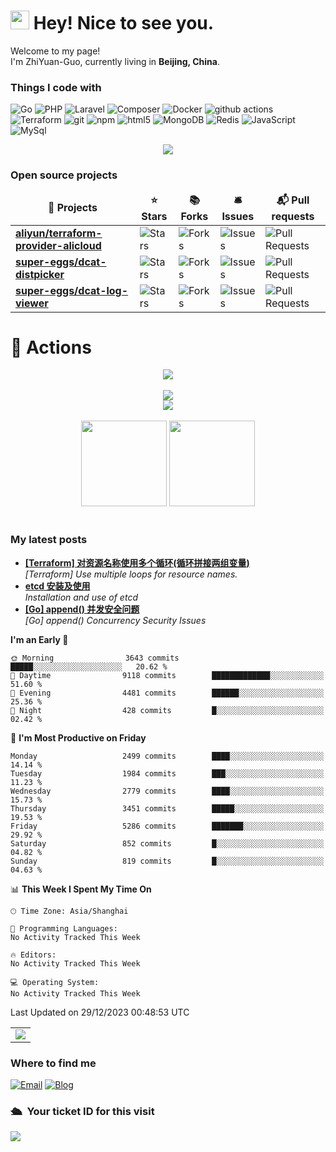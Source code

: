 <h1> <img height="30"  src="https://cdn.jsdelivr.net/gh/super-eggs/super-eggs/hello.gif"/> Hey! Nice to see you.</h1>

<p>Welcome to my page! </br> I'm ZhiYuan-Guo, currently living in <b>Beijing, China</b>. </p>

<h3>Things I code with</h3>
<p>
  <img alt="Go" src="https://img.shields.io/badge/-Go-45b8d8?style=flat-square&logo=go&logoColor=white" />
  <img alt="PHP" src="https://img.shields.io/badge/-PHP-6E9CC3?style=flat-square&logo=php&logoColor=white" />
  <img alt="Laravel" src="https://img.shields.io/badge/-Laravel-f4645f?style=flat-square&logo=laravel&logoColor=white" />
  <img alt="Composer" src="https://img.shields.io/badge/-Composer-efca70?style=flat-square&logo=composer&logoColor=white" />
  <img alt="Docker" src="https://img.shields.io/badge/-Docker-46a2f1?style=flat-square&logo=docker&logoColor=white" />
  <img alt="github actions" src="https://img.shields.io/badge/-Github_Actions-2088FF?style=flat-square&logo=github-actions&logoColor=white" />
  <img alt="Terraform" src="https://img.shields.io/badge/-Terraform-5c4ee5?style=flat-square&logo=terraform&logoColor=white" />
  <img alt="git" src="https://img.shields.io/badge/-Git-F05032?style=flat-square&logo=git&logoColor=white" />
  <img alt="npm" src="https://img.shields.io/badge/-NPM-CB3837?style=flat-square&logo=npm&logoColor=white" />
  <img alt="html5" src="https://img.shields.io/badge/-HTML5-E34F26?style=flat-square&logo=html5&logoColor=white" />
  <img alt="MongoDB" src="https://img.shields.io/badge/-MongoDB-13aa52?style=flat-square&logo=mongodb&logoColor=white" />
  <img alt="Redis" src="https://img.shields.io/badge/-Redis-dc382c?style=flat-square&logo=redis&logoColor=white" />
  <img alt="JavaScript" src="https://img.shields.io/badge/-JavaScript-142a52?style=flat-square&logo=javascript&logoColor=white" />
  <img alt="MySql" src="https://img.shields.io/badge/-MySql-3E6E93?style=flat-square&logo=mysql&logoColor=white" />
</p>

<div align="center"><img src="https://cdn.jsdelivr.net/gh/super-eggs/super-eggs/contribution-snake/github-contribution-grid-snake.svg" /></div>

<h3>Open source projects</h3>
<table>
  <thead align="center">
    <tr >
      <td><b>🎁 Projects</b></td>
      <td><b>⭐ Stars</b></td>
      <td><b>📚 Forks</b></td>
      <td><b>🛎 Issues</b></td>
      <td><b>📬 Pull requests</b></td>
    </tr>
  </thead>
  <tbody>
    <tr>
      <td><a href="https://github.com/aliyun/terraform-provider-alicloud"><b>aliyun/terraform-provider-alicloud</b></a></td>
      <td><img alt="Stars" src="https://img.shields.io/github/stars/aliyun/terraform-provider-alicloud?style=flat-square&labelColor=343b41"/></td>
      <td><img alt="Forks" src="https://img.shields.io/github/forks/aliyun/terraform-provider-alicloud?style=flat-square&labelColor=343b41"/></td>
      <td><img alt="Issues" src="https://img.shields.io/github/issues/aliyun/terraform-provider-alicloud?style=flat-square&labelColor=343b41"/></td>
      <td><img alt="Pull Requests" src="https://img.shields.io/github/issues-pr/aliyun/terraform-provider-alicloud?style=flat-square&labelColor=343b41"/></td>
    </tr>
	  <tr>
      <td><a href="https://github.com/super-eggs/dcat-distpicker"><b>super-eggs/dcat-distpicker</b></a></td>
      <td><img alt="Stars" src="https://img.shields.io/github/stars/super-eggs/dcat-distpicker?style=flat-square&labelColor=343b41"/></td>
      <td><img alt="Forks" src="https://img.shields.io/github/forks/super-eggs/dcat-distpicker?style=flat-square&labelColor=343b41"/></td>
      <td><img alt="Issues" src="https://img.shields.io/github/issues/super-eggs/dcat-distpicker?style=flat-square&labelColor=343b41"/></td>
      <td><img alt="Pull Requests" src="https://img.shields.io/github/issues-pr/super-eggs/dcat-distpicker?style=flat-square&labelColor=343b41"/></td>
    </tr>
    <tr>
      <td><a href="https://github.com/super-eggs/dcat-log-viewer"><b>super-eggs/dcat-log-viewer</b></a></td>
      <td><img alt="Stars" src="https://img.shields.io/github/stars/super-eggs/dcat-log-viewer?style=flat-square&labelColor=343b41"/></td>
      <td><img alt="Forks" src="https://img.shields.io/github/forks/super-eggs/dcat-log-viewer?style=flat-square&labelColor=343b41"/></td>
      <td><img alt="Issues" src="https://img.shields.io/github/issues/super-eggs/dcat-log-viewer?style=flat-square&labelColor=343b41"/></td>
      <td><img alt="Pull Requests" src="https://img.shields.io/github/issues-pr/super-eggs/dcat-log-viewer?style=flat-square&labelColor=343b41"/></td>
    </tr>
  </tbody>
</table>


# 🚀 Actions

<!-- 连续提交代码天数记录 -->
<div align="center">
  <img align="center" src="https://github-readme-streak-stats.herokuapp.com/?user=super-eggs&theme=dark&hide_border=true" />
</div>
<br>

<!-- Dynamic Quotes -->
<div align="center"><img src="https://quotes-github-readme.vercel.app/api?type=horizontal&theme=dark"></div>

<!-- GitHub奖杯🏆 -->
<div align="center"><img  src="https://github-profile-trophy.vercel.app/?username=super-eggs&theme=gruvbox&row=1&column=7&no-frame=true&no-bg=true" /></div>
<br>

<!-- GitHub数据统计 -->
<div align="center">
  <img height="137px" src="https://github-readme-stats.vercel.app/api?username=super-eggs&hide_title=true&hide_border=true&show_icons=trueline_height=21&text_color=000&icon_color=000&bg_color=0,ea6161,ffc64d,fffc4d,52fa5a&theme=graywhite" />
  <img height="137px" src="https://github-readme-stats.vercel.app/api/top-langs/?username=super-eggs&hide_title=true&hide_border=true&layout=compact&langs_count=6&text_color=000&icon_color=fff&bg_color=0,52fa5a,4dfcff,c64dff&theme=graywhite" />
</div>
<br>

<h3>My latest posts</h3>
<ul>
  <li><a href="https://blog.supereggs.cn/posts/tech/terraform_loop_splicing_two_sets_variables/"><b>[Terraform] 对资源名称使用多个循环(循环拼接两组变量)</b></a><br/><i>[Terraform] Use multiple loops for resource names.</i></li>
  <li><a href="https://blog.supereggs.cn/posts/tech/etcd_installation_use/"><b>etcd 安装及使用</b></a><br/><i>Installation and use of etcd</i></li>
  <li><a href="https://blog.supereggs.cn/posts/tech/golang_append_concurrent_security/"><b>[Go] append() 并发安全问题</b></a><br/><i>[Go] append() Concurrency Security Issues</i></li>
</ul>

<!--START_SECTION:waka-->
**I'm an Early 🐤** 

```text
🌞 Morning                3643 commits        █████░░░░░░░░░░░░░░░░░░░░   20.62 % 
🌆 Daytime                9118 commits        █████████████░░░░░░░░░░░░   51.60 % 
🌃 Evening                4481 commits        ██████░░░░░░░░░░░░░░░░░░░   25.36 % 
🌙 Night                  428 commits         █░░░░░░░░░░░░░░░░░░░░░░░░   02.42 % 
```
📅 **I'm Most Productive on Friday** 

```text
Monday                   2499 commits        ████░░░░░░░░░░░░░░░░░░░░░   14.14 % 
Tuesday                  1984 commits        ███░░░░░░░░░░░░░░░░░░░░░░   11.23 % 
Wednesday                2779 commits        ████░░░░░░░░░░░░░░░░░░░░░   15.73 % 
Thursday                 3451 commits        █████░░░░░░░░░░░░░░░░░░░░   19.53 % 
Friday                   5286 commits        ███████░░░░░░░░░░░░░░░░░░   29.92 % 
Saturday                 852 commits         █░░░░░░░░░░░░░░░░░░░░░░░░   04.82 % 
Sunday                   819 commits         █░░░░░░░░░░░░░░░░░░░░░░░░   04.63 % 
```


📊 **This Week I Spent My Time On** 

```text
🕑︎ Time Zone: Asia/Shanghai

💬 Programming Languages: 
No Activity Tracked This Week

🔥 Editors: 
No Activity Tracked This Week

💻 Operating System: 
No Activity Tracked This Week
```


 Last Updated on 29/12/2023 00:48:53 UTC
<!--END_SECTION:waka-->

<!-- GitHub Activity Graph -->
<table align="center">
  <tr>
    <td colspan="2">
      <img src="https://activity-graph.herokuapp.com/graph?username=super-eggs&theme=xcode&bg_color=FF000000&hide_border=true" />
    </td>
  </tr>
</table>

<h3>Where to find me</h3>
<a href="mailto:super-eggs@88.com"><img alt="Email" src="https://img.shields.io/badge/Email-super--eggs%4088.com-brightgreen?logo=gmail"></a>
<a href="https://www.supereggs.cn"><img alt="Blog" src="https://img.shields.io/badge/Blog-www.supereggs.cn-brightgreen?logo=Internet%20Explorer"></a>

### 🛳 &nbsp;Your ticket ID for this visit
<img src="https://profile-counter.glitch.me/super-eggs/count.svg" />